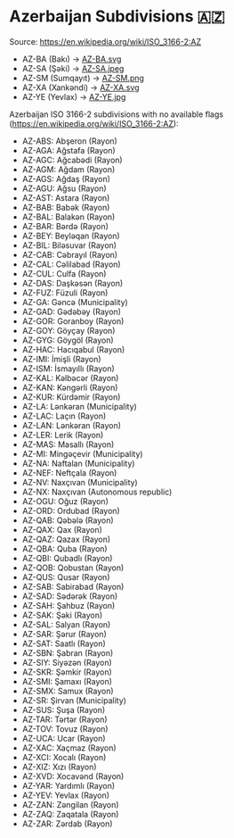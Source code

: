 # Azerbaijan Subdivisions 🇦🇿

Source: https://en.wikipedia.org/wiki/ISO_3166-2:AZ

* AZ-BA (Bakı) -> [AZ-BA.svg](https://github.com/amckenna41/iso3166-flag-icons/blob/main/iso3166-2-icons/AZ/AZ-BA.svg)
* AZ-SA (Şəki) -> [AZ-SA.jpeg](https://github.com/amckenna41/iso3166-flag-icons/blob/main/iso3166-2-icons/AZ/AZ-SA.jpeg)
* AZ-SM (Sumqayıt) -> [AZ-SM.png](https://github.com/amckenna41/iso3166-flag-icons/blob/main/iso3166-2-icons/AZ/AZ-SM.png)
* AZ-XA (Xankəndi) -> [AZ-XA.svg](https://github.com/amckenna41/iso3166-flag-icons/blob/main/iso3166-2-icons/AZ/AZ-XA.svg)
* AZ-YE (Yevlax) -> [AZ-YE.jpg](https://github.com/amckenna41/iso3166-flag-icons/blob/main/iso3166-2-icons/AZ/AZ-YE.jpg)

Azerbaijan ISO 3166-2 subdivisions with no available flags (https://en.wikipedia.org/wiki/ISO_3166-2:AZ):

* AZ-ABS: Abşeron (Rayon)
* AZ-AGA: Ağstafa (Rayon)
* AZ-AGC: Ağcabədi (Rayon)
* AZ-AGM: Ağdam (Rayon)
* AZ-AGS: Ağdaş (Rayon)
* AZ-AGU: Ağsu (Rayon)
* AZ-AST: Astara (Rayon)
* AZ-BAB: Babək (Rayon)
* AZ-BAL: Balakən (Rayon)
* AZ-BAR: Bərdə (Rayon)
* AZ-BEY: Beyləqan (Rayon)
* AZ-BIL: Biləsuvar (Rayon)
* AZ-CAB: Cəbrayıl (Rayon)
* AZ-CAL: Cəlilabad (Rayon)
* AZ-CUL: Culfa (Rayon)
* AZ-DAS: Daşkəsən (Rayon)
* AZ-FUZ: Füzuli (Rayon)
* AZ-GA: Gəncə (Municipality)
* AZ-GAD: Gədəbəy (Rayon)
* AZ-GOR: Goranboy (Rayon)
* AZ-GOY: Göyçay (Rayon)
* AZ-GYG: Göygöl (Rayon)
* AZ-HAC: Hacıqabul (Rayon)
* AZ-IMI: İmişli (Rayon)
* AZ-ISM: İsmayıllı (Rayon)
* AZ-KAL: Kəlbəcər (Rayon)
* AZ-KAN: Kǝngǝrli (Rayon)
* AZ-KUR: Kürdəmir (Rayon)
* AZ-LA: Lənkəran (Municipality)
* AZ-LAC: Laçın (Rayon)
* AZ-LAN: Lənkəran (Rayon)
* AZ-LER: Lerik (Rayon)
* AZ-MAS: Masallı (Rayon)
* AZ-MI: Mingəçevir (Municipality)
* AZ-NA: Naftalan (Municipality)
* AZ-NEF: Neftçala (Rayon)
* AZ-NV: Naxçıvan (Municipality)
* AZ-NX: Naxçıvan (Autonomous republic)
* AZ-OGU: Oğuz (Rayon)
* AZ-ORD: Ordubad (Rayon)
* AZ-QAB: Qəbələ (Rayon)
* AZ-QAX: Qax (Rayon)
* AZ-QAZ: Qazax (Rayon)
* AZ-QBA: Quba (Rayon)
* AZ-QBI: Qubadlı (Rayon)
* AZ-QOB: Qobustan (Rayon)
* AZ-QUS: Qusar (Rayon)
* AZ-SAB: Sabirabad (Rayon)
* AZ-SAD: Sədərək (Rayon)
* AZ-SAH: Şahbuz (Rayon)
* AZ-SAK: Şəki (Rayon)
* AZ-SAL: Salyan (Rayon)
* AZ-SAR: Şərur (Rayon)
* AZ-SAT: Saatlı (Rayon)
* AZ-SBN: Şabran (Rayon)
* AZ-SIY: Siyəzən (Rayon)
* AZ-SKR: Şəmkir (Rayon)
* AZ-SMI: Şamaxı (Rayon)
* AZ-SMX: Samux (Rayon)
* AZ-SR: Şirvan (Municipality)
* AZ-SUS: Şuşa (Rayon)
* AZ-TAR: Tərtər (Rayon)
* AZ-TOV: Tovuz (Rayon)
* AZ-UCA: Ucar (Rayon)
* AZ-XAC: Xaçmaz (Rayon)
* AZ-XCI: Xocalı (Rayon)
* AZ-XIZ: Xızı (Rayon)
* AZ-XVD: Xocavənd (Rayon)
* AZ-YAR: Yardımlı (Rayon)
* AZ-YEV: Yevlax (Rayon)
* AZ-ZAN: Zəngilan (Rayon)
* AZ-ZAQ: Zaqatala (Rayon)
* AZ-ZAR: Zərdab (Rayon)